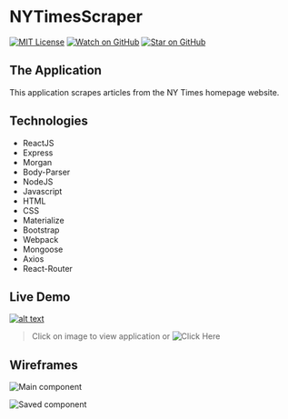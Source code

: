 # NYTimesScraper

[![MIT License][license-badge]][LICENSE]
[![Watch on GitHub][github-watch-badge]][github-watch]
[![Star on GitHub][github-star-badge]][github-star]

## The Application
This application scrapes articles from the NY Times homepage website.

## Technologies
+ ReactJS
+ Express
+ Morgan
+ Body-Parser
+ NodeJS
+ Javascript
+ HTML
+ CSS
+ Materialize
+ Bootstrap
+ Webpack
+ Mongoose
+ Axios
+ React-Router

## Live Demo
[![alt text](https://i.imgur.com/N8EzVJQ.png)](https://times-scraper-dskay7.herokuapp.com/)
> Click on image to view application or ![Click Here](https://times-scraper-dskay7.herokuapp.com/)

## Wireframes
![Main component](https://github.com/dskay3/ny-times-scraper/blob/master/wireframes/main.png)

![Saved component](https://github.com/dskay3/ny-times-scraper/blob/master/wireframes/saved.png)

[license]: https://github.com/dskay3/NYTimesScraper/blob/master/LICENSE
[license-badge]: https://img.shields.io/github/license/mashape/apistatus.svg
[github-watch]: https://github.com/dskay3/NYTimesScraper/watchers
[github-watch-badge]: https://img.shields.io/github/watchers/dskay3/NYTimesScraper.svg?style=social&label=Watch&style=flat-square
[github-star]: https://github.com/dskay3/NYTimesScraper/stargazers
[github-star-badge]: https://img.shields.io/github/stars/dskay3/NYTimesScraper.svg?style=social&label=Stars&style=flat-square